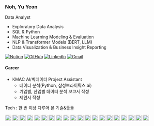 ### Noh, Yu Yeon

Data Analyst

- Exploratory Data Analysis
- SQL & Python
- Machine Learning Modeling & Evaluation  
- NLP & Transformer Models (BERT, LLM)  
- Data Visualization & Business Insight Reporting  

[![Notion](https://img.shields.io/badge/Notion-000000?style=flat-square&logo=notion&logoColor=white)](https://www.notion.so/Portfolio-1d64e0d74e0780a697b0ca7e82152f4e) [![GitHub](https://img.shields.io/badge/GitHub-181717?style=flat-square&logo=github&logoColor=white)](https://github.com/Ellie-noh) [![LinkedIn](https://img.shields.io/badge/LinkedIn-0A66C2?style=flat-square&logo=linkedin&logoColor=white)](https://www.linkedin.com/in/yuyeonnoh/) [![Gmail](https://img.shields.io/badge/Gmail-D14836?style=flat-square&logo=gmail&logoColor=white)](mailto:nomir200@kookmin.ac.kr)


#### Career
- KMAC AI/빅데이터 Project Assistant
  - 데이터 분석(Python, 삼성브라이틱스 ai)
  - 기업별, 산업별 데이터 분석 보고서 작성
  - 제안서 작성


Tech : 한 번 이상 다루어 본 기술&툴들

<img src="https://img.shields.io/badge/R-276DC3?logo=r&logoColor=white" height="20px"> <img src="https://img.shields.io/badge/Python-3776AB?logo=python&logoColor=white" height="20px"> <img src="https://img.shields.io/badge/MySQL-4479A1?logo=mysql&logoColor=white" height="20px"> <img src="https://img.shields.io/badge/Oracle-F80000?logo=oracle&logoColor=white" height="20px"> <img src="https://img.shields.io/badge/PostgreSQL-4169E1?logo=postgresql&logoColor=white" height="20px"> <img src="https://img.shields.io/badge/NumPy-013243?logo=numpy&logoColor=white" height="20px"> <img src="https://img.shields.io/badge/Pandas-150458?logo=pandas&logoColor=white" height="20px"> <img src="https://img.shields.io/badge/Kaggle-20BEFF?logo=kaggle&logoColor=white" height="20px"> <img src="https://img.shields.io/badge/JavaScript-F7DF1E?logo=javascript&logoColor=black" height="20px"> <img src="https://img.shields.io/badge/FastAPI-009688?logo=fastapi&logoColor=white" height="20px"> <img src="https://img.shields.io/badge/React-20232A?logo=react&logoColor=61DAFB" height="20px"> <img src="https://img.shields.io/badge/Seaborn-3776AB?logo=python&logoColor=white" height="20px"> <img src="https://img.shields.io/badge/Matplotlib-11557c?logo=python&logoColor=white" height="20px"> <img src="https://img.shields.io/badge/Scikit--learn-F7931E?logo=scikit-learn&logoColor=white" height="20px"> <img src="https://img.shields.io/badge/XGBoost-d94e3d?logo=xgboost&logoColor=white" height="20px"> <img src="https://img.shields.io/badge/LightGBM-027b8f?logo=leaflet&logoColor=white" height="20px"> <img src="https://img.shields.io/badge/CatBoost-ffcc00?logo=cat&logoColor=black" height="20px"> <img src="https://img.shields.io/badge/Jupyter-F37626?logo=jupyter&logoColor=white" height="20px"> <img src="https://img.shields.io/badge/VS_Code-007ACC?logo=visual-studio-code&logoColor=white" height="20px"> <img src="https://img.shields.io/badge/Slack-4A154B?logo=slack&logoColor=white" height="20px">




